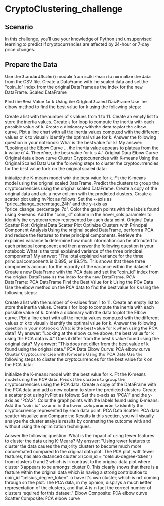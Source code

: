 # CryptoClustering_challenge
## Scenario
In this challenge, you’ll use your knowledge of Python and unsupervised learning to predict if cryptocurrencies are affected by 24-hour or 7-day price changes.

## Prepare the Data
Use the StandardScaler() module from scikit-learn to normalize the data from the CSV file.
Create a DataFrame with the scaled data and set the "coin_id" index from the original DataFrame as the index for the new DataFrame.
Scaled DataFrame


Find the Best Value for k Using the Original Scaled DataFrame
Use the elbow method to find the best value for k using the following steps:

Create a list with the number of k values from 1 to 11.
Create an empty list to store the inertia values.
Create a for loop to compute the inertia with each possible value of k.
Create a dictionary with the data to plot the elbow curve.
Plot a line chart with all the inertia values computed with the different values of k to visually identify the optimal value for k.
Answer the following question in your notebook: What is the best value for k?
My answer: "Looking at the Elbow Curve ... the inertia value appears to plateau from the k value of 4. Therefore, the best value for k is 4."
Original Data Elbow Curve
Original data elbow curve
Cluster Cryptocurrencies with K-means Using the Original Scaled Data
Use the following steps to cluster the cryptocurrencies for the best value for k on the original scaled data:

Initialize the K-means model with the best value for k.
Fit the K-means model using the original scaled DataFrame.
Predict the clusters to group the cryptocurrencies using the original scaled DataFrame.
Create a copy of the original data and add a new column with the predicted clusters.
Create a scatter plot using hvPlot as follows:
Set the x-axis as "price_change_percentage_24h" and the y-axis as "price_change_percentage_7d".
Color the graph points with the labels found using K-means.
Add the "coin_id" column in the hover_cols parameter to identify the cryptocurrency represented by each data point.
Original Data Scatter Plot:
Original Data Scatter Plot
Optimize Clusters with Principal Component Analysis
Using the original scaled DataFrame, perform a PCA and reduce the features to three principal components.
Retrieve the explained variance to determine how much information can be attributed to each principal component and then answer the following question in your notebook:
What is the total explained variance of the three principal components?
My answer: "The total explained variance for the three principal components is 0.895, or 89.5%. This shows that these three components account for the majority of the variance within the dataset."
Create a new DataFrame with the PCA data and set the "coin_id" index from the original DataFrame as the index for the new DataFrame.
PCA DataFrame:
PCA DataFrame
Find the Best Value for k Using the PCA Data
Use the elbow method on the PCA data to find the best value for k using the following steps:

Create a list with the number of k-values from 1 to 11.
Create an empty list to store the inertia values.
Create a for loop to compute the inertia with each possible value of k.
Create a dictionary with the data to plot the Elbow curve.
Plot a line chart with all the inertia values computed with the different values of k to visually identify the optimal value for k.
Answer the following question in your notebook:
What is the best value for k when using the PCA data?
My answer: "Looking at the elbow curve above, the best value for k using the PCA data is 4."
Does it differ from the best k value found using the original data?
My answer: "This does not differ from the best value of k found using the original data."
PCA Data Elbow Curve:
PCA elbow curve
Cluster Cryptocurrencies with K-means Using the PCA Data
Use the following steps to cluster the cryptocurrencies for the best value for k on the PCA data:

Initialize the K-means model with the best value for k.
Fit the K-means model using the PCA data.
Predict the clusters to group the cryptocurrencies using the PCA data.
Create a copy of the DataFrame with the PCA data and add a new column to store the predicted clusters.
Create a scatter plot using hvPlot as follows:
Set the x-axis as "PCA1" and the y-axis as "PCA2".
Color the graph points with the labels found using K-means.
Add the "coin_id" column in the hover_cols parameter to identify the cryptocurrency represented by each data point.
PCA Data Scatter:
PCA data scatter
Visualize and Compare the Results
In this section, you will visually analyze the cluster analysis results by contrasting the outcome with and without using the optimization techniques.

Answer the following question:
What is the impact of using fewer features to cluster the data using K-Means?
My answer: "Using fewer features to cluster the data causes the majority clusters to become much more concentrated compared to the original data plot. The PCA plot, with fewer features, has also distanced cluster 3 (coin_id = "celsius-degree-token") from clusters 0 and 2 which is in contrast to the original data plot where cluster 3 appears to be amongst cluster 0. This clearly shows that there is a feature within the original data which is having a strong contribution to coin_id "celsius_degree_token" to have it's own cluster; which is not coming through on the plot. The PCA data, in my opinion, displays a much better representation of the clusters, and that 4 is in fact the correct number of clusters required for this dataset."
Elbow Composite:
PCA elbow curve
Scatter Composite:
PCA elbow curve
